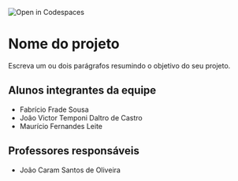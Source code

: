 ![Open in Codespaces](https://classroom.github.com/assets/open-in-codespaces-abfff4d4e15f9e1bd8274d9a39a0befe03a0632bb0f153d0ec72ff541cedbe34.svg)
# Nome do projeto
Escreva um ou dois parágrafos resumindo o objetivo do seu projeto.

## Alunos integrantes da equipe

* Fabrício Frade Sousa
* João Victor Temponi Daltro de Castro
* Maurício Fernandes Leite

## Professores responsáveis

* João Caram Santos de Oliveira

